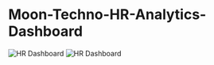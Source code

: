 # Moon-Techno-HR-Analytics-Dashboard
![HR  Dashboard](https://github.com/user-attachments/assets/28503e97-02e3-4174-988c-0239426349a2)
![HR Dashboard](https://github.com/user-attachments/assets/ab912a10-83dd-4c4b-941f-cd8e0fcabd02)
